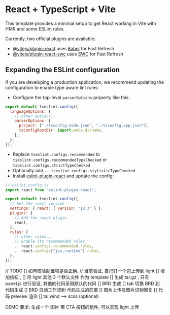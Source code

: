 # React + TypeScript + Vite

This template provides a minimal setup to get React working in Vite with HMR and some ESLint rules.

Currently, two official plugins are available:

- [@vitejs/plugin-react](https://github.com/vitejs/vite-plugin-react/blob/main/packages/plugin-react/README.md) uses [Babel](https://babeljs.io/) for Fast Refresh
- [@vitejs/plugin-react-swc](https://github.com/vitejs/vite-plugin-react-swc) uses [SWC](https://swc.rs/) for Fast Refresh

## Expanding the ESLint configuration

If you are developing a production application, we recommend updating the configuration to enable type aware lint rules:

- Configure the top-level `parserOptions` property like this:

```js
export default tseslint.config({
  languageOptions: {
    // other options...
    parserOptions: {
      project: ["./tsconfig.node.json", "./tsconfig.app.json"],
      tsconfigRootDir: import.meta.dirname,
    },
  },
});
```

- Replace `tseslint.configs.recommended` to `tseslint.configs.recommendedTypeChecked` or `tseslint.configs.strictTypeChecked`
- Optionally add `...tseslint.configs.stylisticTypeChecked`
- Install [eslint-plugin-react](https://github.com/jsx-eslint/eslint-plugin-react) and update the config:

```js
// eslint.config.js
import react from "eslint-plugin-react";

export default tseslint.config({
  // Set the react version
  settings: { react: { version: "18.3" } },
  plugins: {
    // Add the react plugin
    react,
  },
  rules: {
    // other rules...
    // Enable its recommended rules
    ...react.configs.recommended.rules,
    ...react.configs["jsx-runtime"].rules,
  },
});
```

// TODO
[] 如何校验配置项是否正确, // 当前验证, 自己打一个包上传到 light
[] 增加按钮 ,
[] 将 light 其他 3 个默认文件 作为 template
[] 生成 tar.gz , 只有 panel.js 进行验证, 其他的代码采用默认的代码
[] BRD 生成
[] tab 切换 BRD 到 代码生成
[] BRD 自动工作流到 代码生成的前置
[] 图片上传及图片识别回复
[] 代码 preview 渲染
[] tailwind --> scss (optional)

DEMO 要求: 生成一个 图片 带 CTA 按钮的组件, 可以实现 light 上传
